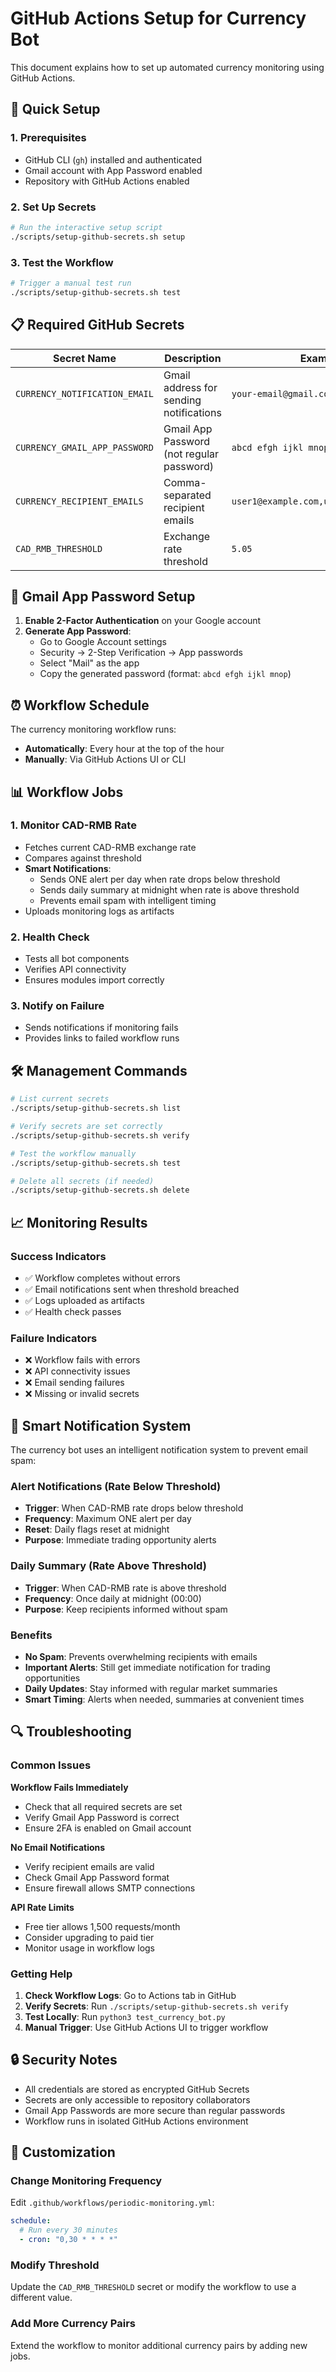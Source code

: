 # GitHub Actions Setup for Currency Bot

This document explains how to set up automated currency monitoring using GitHub Actions.

## 🚀 Quick Setup

### 1. Prerequisites
- GitHub CLI (`gh`) installed and authenticated
- Gmail account with App Password enabled
- Repository with GitHub Actions enabled

### 2. Set Up Secrets
```bash
# Run the interactive setup script
./scripts/setup-github-secrets.sh setup
```

### 3. Test the Workflow
```bash
# Trigger a manual test run
./scripts/setup-github-secrets.sh test
```

## 📋 Required GitHub Secrets

| Secret Name | Description | Example |
|-------------|-------------|---------|
| `CURRENCY_NOTIFICATION_EMAIL` | Gmail address for sending notifications | `your-email@gmail.com` |
| `CURRENCY_GMAIL_APP_PASSWORD` | Gmail App Password (not regular password) | `abcd efgh ijkl mnop` |
| `CURRENCY_RECIPIENT_EMAILS` | Comma-separated recipient emails | `user1@example.com,user2@example.com` |
| `CAD_RMB_THRESHOLD` | Exchange rate threshold | `5.05` |

## 🔧 Gmail App Password Setup

1. **Enable 2-Factor Authentication** on your Google account
2. **Generate App Password**:
   - Go to Google Account settings
   - Security → 2-Step Verification → App passwords
   - Select "Mail" as the app
   - Copy the generated password (format: `abcd efgh ijkl mnop`)

## ⏰ Workflow Schedule

The currency monitoring workflow runs:
- **Automatically**: Every hour at the top of the hour
- **Manually**: Via GitHub Actions UI or CLI

## 📊 Workflow Jobs

### 1. Monitor CAD-RMB Rate
- Fetches current CAD-RMB exchange rate
- Compares against threshold
- **Smart Notifications**:
  - Sends ONE alert per day when rate drops below threshold
  - Sends daily summary at midnight when rate is above threshold
  - Prevents email spam with intelligent timing
- Uploads monitoring logs as artifacts

### 2. Health Check
- Tests all bot components
- Verifies API connectivity
- Ensures modules import correctly

### 3. Notify on Failure
- Sends notifications if monitoring fails
- Provides links to failed workflow runs

## 🛠️ Management Commands

```bash
# List current secrets
./scripts/setup-github-secrets.sh list

# Verify secrets are set correctly
./scripts/setup-github-secrets.sh verify

# Test the workflow manually
./scripts/setup-github-secrets.sh test

# Delete all secrets (if needed)
./scripts/setup-github-secrets.sh delete
```

## 📈 Monitoring Results

### Success Indicators
- ✅ Workflow completes without errors
- ✅ Email notifications sent when threshold breached
- ✅ Logs uploaded as artifacts
- ✅ Health check passes

### Failure Indicators
- ❌ Workflow fails with errors
- ❌ API connectivity issues
- ❌ Email sending failures
- ❌ Missing or invalid secrets

## 🧠 Smart Notification System

The currency bot uses an intelligent notification system to prevent email spam:

### Alert Notifications (Rate Below Threshold)
- **Trigger**: When CAD-RMB rate drops below threshold
- **Frequency**: Maximum ONE alert per day
- **Reset**: Daily flags reset at midnight
- **Purpose**: Immediate trading opportunity alerts

### Daily Summary (Rate Above Threshold)
- **Trigger**: When CAD-RMB rate is above threshold
- **Frequency**: Once daily at midnight (00:00)
- **Purpose**: Keep recipients informed without spam

### Benefits
- **No Spam**: Prevents overwhelming recipients with emails
- **Important Alerts**: Still get immediate notification for trading opportunities
- **Daily Updates**: Stay informed with regular market summaries
- **Smart Timing**: Alerts when needed, summaries at convenient times

## 🔍 Troubleshooting

### Common Issues

**Workflow Fails Immediately**
- Check that all required secrets are set
- Verify Gmail App Password is correct
- Ensure 2FA is enabled on Gmail account

**No Email Notifications**
- Verify recipient emails are valid
- Check Gmail App Password format
- Ensure firewall allows SMTP connections

**API Rate Limits**
- Free tier allows 1,500 requests/month
- Consider upgrading to paid tier
- Monitor usage in workflow logs

### Getting Help

1. **Check Workflow Logs**: Go to Actions tab in GitHub
2. **Verify Secrets**: Run `./scripts/setup-github-secrets.sh verify`
3. **Test Locally**: Run `python3 test_currency_bot.py`
4. **Manual Trigger**: Use GitHub Actions UI to trigger workflow

## 🔒 Security Notes

- All credentials are stored as encrypted GitHub Secrets
- Secrets are only accessible to repository collaborators
- Gmail App Passwords are more secure than regular passwords
- Workflow runs in isolated GitHub Actions environment

## 📝 Customization

### Change Monitoring Frequency
Edit `.github/workflows/periodic-monitoring.yml`:
```yaml
schedule:
  # Run every 30 minutes
  - cron: "0,30 * * * *"
```

### Modify Threshold
Update the `CAD_RMB_THRESHOLD` secret or modify the workflow to use a different value.

### Add More Currency Pairs
Extend the workflow to monitor additional currency pairs by adding new jobs.
